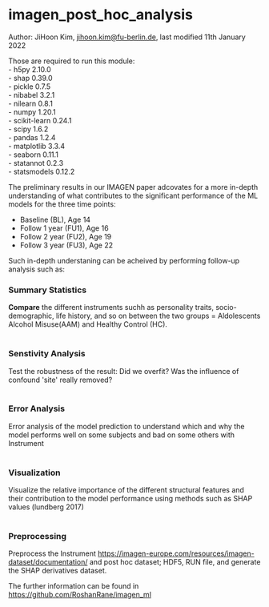 # imagen_post_hoc_analysis
Author: JiHoon Kim, <jihoon.kim@fu-berlin.de>, last modified 11th January 2022

Those are required to run this module: <br>
    - h5py                               2.10.0 <br>
    - shap                               0.39.0 <br>
    - pickle                             0.7.5 <br>
    - nibabel                            3.2.1 <br>
    - nilearn                            0.8.1 <br>
    - numpy                              1.20.1 <br>
    - scikit-learn                       0.24.1 <br>
    - scipy                              1.6.2 <br>
    - pandas                             1.2.4 <br>
    - matplotlib                         3.3.4 <br>
    - seaborn                            0.11.1 <br>
    - statannot                          0.2.3 <br>
    - statsmodels                        0.12.2 <br>

The preliminary results in our IMAGEN paper adcovates for a more in-depth understanding of what contributes to the significant performance of the ML models for the three time points:
- Baseline (BL), Age 14 <br>
- Follow 1 year (FU1), Age 16 <br>
- Follow 2 year (FU2), Age 19 <br>
- Follow 3 year (FU3), Age 22 <br>

Such in-depth understaning can be acheived by performing follow-up analysis such as:
<br>
### Summary Statistics
<b>Compare</b> the different instruments suchh as personality traits, socio-demographic, life history, and so on between the two groups = Aldolescents Alcohol Misuse(AAM) and Healthy Control (HC).
<br>
<br>
### Senstivity Analysis
Test the robustness of the result: Did we overfit? Was the influence of confound 'site' really removed?
<br>
<br>
### Error Analysis
Error analysis of the model prediction to understand which and why the model performs well on some subjects and bad on some others with Instrument
<br>
<br>
### Visualization
Visualize the relative importance of the different structural features and their contribution to the model performance using methods such as SHAP values (lundberg 2017)
<br>
<br>
### Preprocessing
Preprocess the Instrument https://imagen-europe.com/resources/imagen-dataset/documentation/ and post hoc dataset; HDF5, RUN file, and generate the SHAP derivatives dataset.

The further information can be found in https://github.com/RoshanRane/imagen_ml
